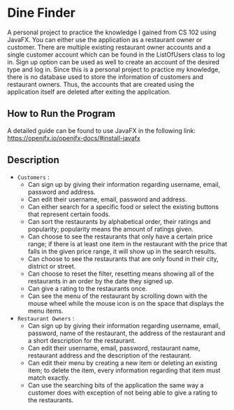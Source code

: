 # Dine Finder 

A personal project to practice the knowledge I gained from CS 102 using JavaFX. You can either use the application as a restaurant owner or customer. There are multiple existing restaurant owner accounts and a single customer account which can be found in the ListOfUsers class to log in. Sign up option can be used as well to create an account of the desired type and log in. Since this is a personal project to practice my knowledge, 
there is no database used to store the information of customers and restaurant owners. Thus, the accounts that are created using the application itself are deleted after exiting the application.

## How to Run the Program

A detailed guide can be found to use JavaFX in the following link: https://openjfx.io/openjfx-docs/#install-javafx

## Description

- `Customers` :
    - Can sign up by giving their information regarding username, email, password and address.
    - Can edit their username, email, password and address.
    - Can either search for a specific food or select the existing buttons that represent certain foods.
    - Can sort the restaurants by alphabetical order, their ratings and popularity; popularity means the amount of ratings given.
    - Can choose to see the restaurants that only have a certain price range; if there is at least one item in the restaurant with the price that falls in the given price range, it will show up in the search results.
    - Can choose to see the restaurants that are only found in their city, district or street.
    - Can choose to reset the filter, resetting means showing all of the restaurants in an order by the date they signed up.
    - Can give a rating to the restaurants once.
    - Can see the menu of the restaurant by scrolling down with the mouse wheel while the mouse icon is on the space that displays the menu items.
- `Restaurant Owners` :
    - Can sign up by giving their information regarding username, email, password, name of the restaurant, the address of the restaurant and a short description for the restaurant.
    - Can edit their username, email, password, restaurant name, restaurant address and the description of the restaurant.
    - Can edit their menu by creating a new item or deleting an existing item; to delete the item, every information regarding that item must match exactly.
    - Can use the searching bits of the application the same way a customer does with exception of not being able to give a rating to the restaurants.




